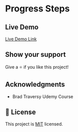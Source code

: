 # Progress Steps

## Live Demo

[Live Demo Link](https://meri-mg.github.io/Progress-Steps-Project-02/)


## Show your support

Give a ⭐️ if you like this project!

## Acknowledgments

- Brad Traversy Udemy Course

## 📝 License

This project is [MIT](./MIT.md) licensed.
